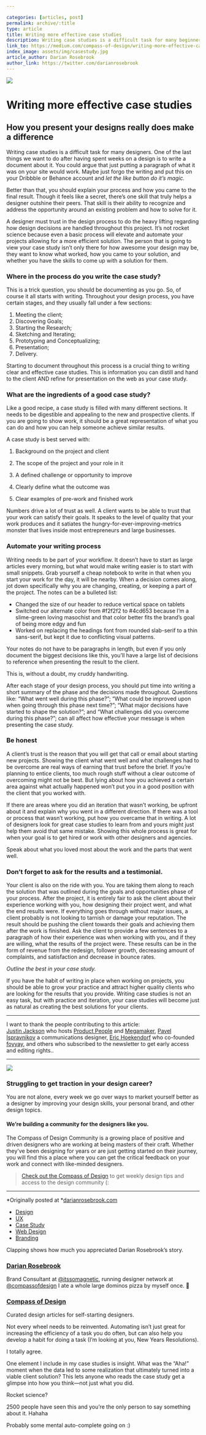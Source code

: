 ```yaml
---

categories: [articles, post]
permalink: archive/:title
type: article
title: Writing more effective case studies
description: Writing case studies is a difficult task for many beginners. Some people claim that a case study doesn’t have to contain a lot of info and that you only need to show what you did, add a paragraph and call it good. Some people say you don’t even need to write case studies for everything, that you should use a dribbble.com account, or a Behance account and post you work there.
link_to: https://medium.com/compass-of-design/writing-more-effective-case-studies-3dede1333c6a
index_image: assets/img/casestudy.jpg
article_author: Darian Rosebrook
author_link: https://twitter.com/darianrosebrook
---
```

![](https://cdn-images-1.medium.com/max/1000/1*JRHIHjy4wnZzMRUNca4dUA.png)

# Writing more effective case studies

## How you present your designs really does make a difference

Writing case studies is a difficult task for many designers. One of the last
things we want to do after having spent weeks on a design is to write a document
about it. You could argue that just putting a paragraph of what it was on your
site would work. Maybe just forgo the writing and put this on your Dribbble or
Behance account and *let the like button do it’s magic.*

Better than that, you should explain your process and how you came to the final
result. Though it feels like a secret, there’s one skill that truly helps a
designer outshine their peers. That skill is their ability to recognize and
address the opportunity around an existing problem and how to solve for it.

A designer must trust in the design process to do the heavy lifting regarding
how design decisions are handled throughout this project. It’s not rocket
science because even a basic process will elevate and automate your projects
allowing for a more efficient solution. The person that is going to view your
case study isn’t only there for how awesome your design may be, they want to
know what worked, how you came to your solution, and whether you have the skills
to come up with a solution for them.

### Where in the process do you write the case study?

This is a trick question, you should be documenting as you go. So, of course it
all starts with writing. Throughout your design process, you have certain
stages, and they usually fall under a few sections:

1.  Meeting the client;
1.  Discovering Goals;
1.  Starting the Research;
1.  Sketching and Iterating;
1.  Prototyping and Conceptualizing;
1.  Presentation;
1.  Delivery.

Starting to document throughout this process is a crucial thing to writing clear
and effective case studies. This is information you can distill and hand to the
client AND refine for presentation on the web as your case study.

### What are the ingredients of a good case study?

Like a good recipe, a case study is filled with many different sections. It
needs to be digestible and appealing to the new and prospective clients. If you
are going to show work, it should be a great representation of what you can do
and how you can help someone achieve similar results.

A case study is best served with:

1. Background on the project and client

2. The scope of the project and your role in it

3. A defined challenge or opportunity to improve

4. Clearly define what the outcome was

5. Clear examples of pre-work and finished work

Numbers drive a lot of trust as well. A client wants to be able to trust that
your work can satisfy their goals. It speaks to the level of quality that your
work produces and it satiates the hungry-for-ever-improving-metrics monster that
lives inside most entrepreneurs and large businesses.

### Automate your writing process

Writing needs to be part of your workflow. It doesn’t have to start as large
articles every morning, but what would make writing easier is to start with
small snippets. Grab yourself a cheap notebook to write in that when you start
your work for the day, it will be nearby. When a decision comes along, jot down
specifically why you are changing, creating, or keeping a part of the project.
The notes can be a bulleted list:

* Changed the size of our header to reduce vertical space on tablets
* Switched our alternate color from #f2f2f2 to #4cd653 because I’m a slime-green
loving masochist and that color better fits the brand’s goal of being more edgy
and fun
* Worked on replacing the headings font from rounded slab-serif to a thin
sans-serif, but kept it due to conflicting visual patterns.

Your notes do not have to be paragraphs in length, but even if you only document
the biggest decisions like this, you’ll have a large list of decisions to
reference when presenting the result to the client.

<span class="figcaption_hack">This is, without a doubt, my cruddy handwriting.</span>

After each stage of your design process, you should put time into writing a
short summary of the phase and the decisions made throughout. Questions like:
“What went well during this phase?”; “What could be improved upon when going
through this phase next time?”; “What major decisions have started to shape the
solution?”; and “What challenges did you overcome during this phase?”; can all
affect how effective your message is when presenting the case study.

### Be honest

A client’s trust is the reason that you will get that call or email about
starting new projects. Showing the client what went well and what challenges had
to be overcome are real ways of earning that trust before the brief. If you’re
planning to entice clients, too much rough stuff without a clear outcome of
overcoming might not be best. But lying about how you achieved a certain area
against what actually happened won’t put you in a good position with the client
that you worked with.

If there are areas where you did an iteration that wasn’t working, be upfront
about it and explain why you went in a different direction. If there was a tool
or process that wasn’t working, put how you overcame that in writing. A lot of
designers look for great case studies to learn from and yours might just help
them avoid that same mistake. Showing this whole process is great for when your
goal is to get hired or work with other designers and agencies.

Speak about what you loved most about the work and the parts that went well.

### Don’t forget to ask for the results and a testimonial.

Your client is also on the ride with you. You are taking them along to reach the
solution that was outlined during the goals and opportunities phase of your
process. After the project, it is entirely fair to ask the client about their
experience working with you, how designing their project went, and what the end
results were. If everything goes through without major issues, a client probably
is not looking to tarnish or damage your reputation. The result should be
pushing the client towards their goals and achieving them after the work is
finished. Ask the client to provide a few sentences to a paragraph of how their
experience was when working with you, and if they are willing, what the results
of the project were. These results can be in the form of revenue from the
redesign, follower growth, decreasing amount of complaints, and satisfaction and
decrease in bounce rates.

*Outline the best in your case study.*

If you have the habit of writing in place when working on projects, you should
be able to grow your practice and attract higher quality clients who are looking
for the results that you provide. Writing case studies is not an easy task, but
with practice and iteration, your case studies will become just as natural as
creating the best solutions for your clients.

*****

I want to thank the people contributing to this article: <br> [Justin
Jackson](https://justinjackson.ca/) who hosts [Product
People](http://productpeople.tv/) and [Megamaker](http://megamaker.co/), [Pavel
Ispravnikov](http://pavelisp.com/) a communications designer, [Eric
Hoekendorf](https://twitter.com/erichoekendorf) who co-founded[
foyyay](http://www.foyyay.com/), and others who subscribed to the newsletter to
get early access and editing rights..

*****

![](https://cdn-images-1.medium.com/max/800/1*mo7_gcoDhIhJHCOLPxMfLg.png)

### Struggling to get traction in your design career?

You are not alone, every week we go over ways to market yourself better as a
designer by improving your design skills, your personal brand, and other design
topics.

#### We’re building a community for the designers like you.

The Compass of Design Community is a growing place of positive and driven
designers who are working at being masters of their craft. Whether they’ve been
designing for years or are just getting started on their journey, you will find
this a place where you can get the critical feedback on your work and connect
with like-minded designers.

> [Check out the Compass of Design](https://compassofdesign.com/community/) to get
> weekly design tips and access to the design community (:

*****

*Originally posted at
*[darianrosebrook.com](https://darianrosebrook.com/archive/writing-more-effective-case-studies)

* [Design](https://read.compassofdesign.com/tagged/design?source=post)
* [UX](https://read.compassofdesign.com/tagged/ux?source=post)
* [Case Study](https://read.compassofdesign.com/tagged/case-study?source=post)
* [Web Design](https://read.compassofdesign.com/tagged/web-design?source=post)
* [Branding](https://read.compassofdesign.com/tagged/branding?source=post)

Clapping shows how much you appreciated Darian Rosebrook’s story.

### [Darian Rosebrook](https://read.compassofdesign.com/@darianrosebrook)

Brand Consultant at [@itssomagnetic](http://twitter.com/itssomagnetic), running
designer network at [@compassofdesign](http://twitter.com/compassofdesign) I ate
a whole large dominos pizza by myself once. 🍕

### [Compass of Design](https://read.compassofdesign.com/?source=footer_card)

Curated design articles for self-starting designers.

Not every wheel needs to be reinvented. Automating isn’t just great for
increasing the efficiency of a task you do often, but can also help you develop
a habit for doing a task (I’m looking at you, New Years Resolutions).

I totally agree.

One element I include in my case studies is insight. What was the “Aha!” moment
when the data led to some realization that ultimately turned into a viable
client solution? This lets anyone who reads the case study get a glimpse into
how you think—not just what you did.

Rocket science?

2500 people have seen this and you’re the only person to say something about it.
Hahaha

Probably some mental auto-complete going on :)

